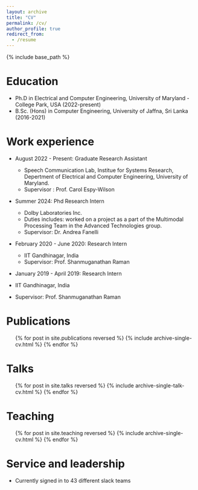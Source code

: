 ```yaml
---
layout: archive
title: "CV"
permalink: /cv/
author_profile: true
redirect_from:
  - /resume
---
```


{% include base_path %}

Education
======
* Ph.D in Electrical and Computer Engineering, University of Maryland - College Park, USA (2022-present)
* B.Sc. (Hons) in Computer Engineering, University of Jaffna, Sri Lanka (2016-2021)

Work experience
======
* August 2022 - Present: Graduate Research Assistant
  * Speech Communication Lab, Institue for Systems Research, Depertment of Electrical and Computer Engineering, University of Maryland.
  * Supervisor : Prof. Carol Espy-Wilson

* Summer 2024: Phd Research Intern
  * Dolby Laboratories Inc.
  * Duties includes: worked on a project as a part of the Multimodal Processing Team in the Advanced Technologies group.
  * Supervisor: Dr. Andrea Fanelli

* February 2020 - June 2020: Research Intern
  * IIT Gandhinagar, India
  * Supervisor: Prof. Shanmuganathan Raman

*  January 2019 - April 2019: Research Intern
  * IIT Gandhinagar, India
  * Supervisor: Prof. Shanmuganathan Raman
  
Publications
======
  <ul>{% for post in site.publications reversed %}
    {% include archive-single-cv.html %}
  {% endfor %}</ul>
  
Talks
======
  <ul>{% for post in site.talks reversed %}
    {% include archive-single-talk-cv.html  %}
  {% endfor %}</ul>
  
Teaching
======
  <ul>{% for post in site.teaching reversed %}
    {% include archive-single-cv.html %}
  {% endfor %}</ul>
  
Service and leadership
======
* Currently signed in to 43 different slack teams
